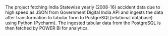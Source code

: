 The project fetching India Statewise yearly (2008-16) accident data due to high speed as JSON from Government Digital India API and ingests the data after transformation to tabular form to PostgreSQL(relational database) using Python (Pycharm).
The ingested tabular data from the PostgreSQL is then fetched by POWER BI for analytics.
